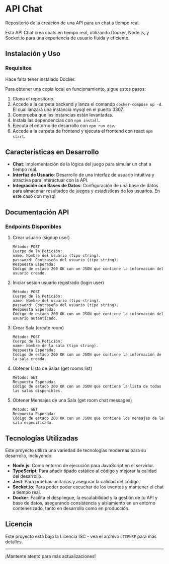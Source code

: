 # API Chat

Repositorio de la creacion de una API para un chat a tiempo real.

Esta API Chat crea chats en tiempo real, utilizando Docker, Node.js, y Socket.io para una experiencia de usuario fluida y eficiente.

## Instalación y Uso

### Requisitos

Hace falta tener instalado Docker.

Para obtener una copia local en funcionamiento, sigue estos pasos:

1. Clona el repositorio.
2. Accede a la carpeta backend y lanza el comandp `docker-compose up -d`. El cual lanzará una instancia mysql en el puerto 3307.
3. Comprueba que las instancias están levantadas.
4. Instala las dependencias con `npm install`.
5. Ejecuta el entorno de desarrollo con `npm run dev`.
6. Accede a la carpeta de frontend y ejecuta el frontend con react `npm start`.

## Características en Desarrollo

- **Chat**: Implementación de la lógica del juego para simular un chat a tiempo real.
- **Interfaz de Usuario**: Desarrollo de una interfaz de usuario intuitiva y atractiva para interactuar con la API.
- **Integración con Bases de Datos**: Configuración de una base de datos para almacenar resultados de juegos y estadísticas de los usuarios. En este caso con mysql

## Documentación API

### Endpoints Disponibles

1. Crear usuario (signup user)

   ```URL: /users/signup
   Método: POST
   Cuerpo de la Petición:
   name: Nombre del usuario (tipo string).
   password: Contraseña del usuario (tipo string).
   Respuesta Esperada:
   Código de estado 200 OK con un JSON que contiene la información del usuario creado.

2. Iniciar sesion usuario registrado (login user)

   ```URL: /users/login
   Método: POST
   Cuerpo de la Petición:
   name: Nombre del usuario (tipo string).
   password: Contraseña del usuario (tipo string).
   Respuesta Esperada:
   Código de estado 200 OK con un JSON que contiene la información del usuario autenticado.

3. Crear Sala (create room)

   ```URL: /chatrooms
   Método: POST
   Cuerpo de la Petición:
   name: Nombre de la sala (tipo string).
   Respuesta Esperada:
   Código de estado 200 OK con un JSON que contiene la información de la sala creada.

4. Obtener Lista de Salas (get rooms list)

   ```URL: /chatrooms
   Método: GET
   Respuesta Esperada:
   Código de estado 200 OK con un JSON que contiene la lista de todas las salas disponibles.

5. Obtener Mensajes de una Sala (get room chat messages)

   ```URL: /chatrooms/{nombreDeLaSala}
   Método: GET
   Respuesta Esperada:
   Código de estado 200 OK con un JSON que contiene los mensajes de la sala especificada.

## Tecnologías Utilizadas

Este proyecto utiliza una variedad de tecnologías modernas para su desarrollo, incluyendo:

- **Node.js**: Como entorno de ejecución para JavaScript en el servidor.
- **TypeScript**: Para añadir tipado estático al código y mejorar la calidad del desarrollo.
- **Jest**: Para pruebas unitarias y asegurar la calidad del código.
- **Socket.io**: Para poder poder escuchar de los eventos y mantener el chat a tiempo real.
- **Docker**: Facilita el despliegue, la escalabilidad y la gestión de tu API y base de datos, asegurando consistencia y aislamiento en un entorno contenerizado, tanto en desarrollo como en producción.

## Licencia

Este proyecto está bajo la Licencia ISC - vea el archivo `LICENSE` para más detalles.

---

¡Mantente atento para más actualizaciones!
